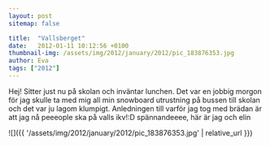 ```yaml
---
layout: post
sitemap: false

title:  "Vallsberget"
date:   2012-01-11 10:12:56 +0100
thumbnail-img: /assets/img/2012/january/2012/pic_183876353.jpg
author: Eva
tags: ["2012"]
---
```


Hej! Sitter just nu på skolan och inväntar lunchen. Det var en jobbig morgon för jag skulle ta med mig all min snowboard utrustning på bussen till skolan och det var ju lagom klumpigt. Anledningen till varför jag tog med brädan är att jag nå peeeople ska på valls ikv!:D spännandeeee, här är jag och elin

![]({{ '/assets/img/2012/january/2012/pic_183876353.jpg'  | relative_url }})

